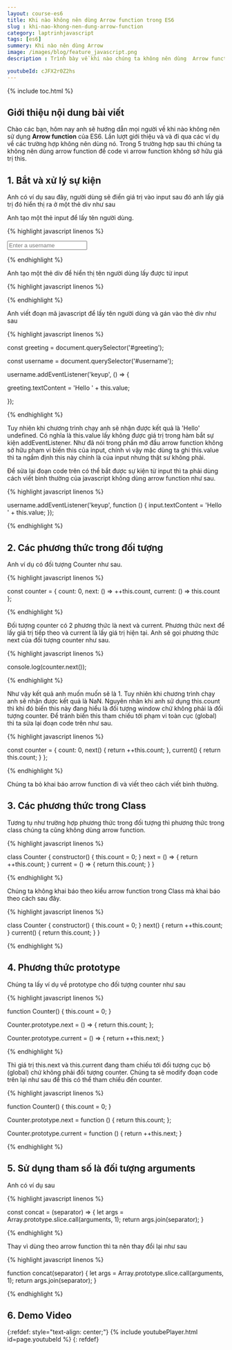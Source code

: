 ```yaml
---
layout: course-es6
title: Khi nào không nên dùng Arrow function trong ES6 
slug : khi-nao-khong-nen-dung-arrow-function
category: laptrinhjavascript
tags: [es6]
summery: Khi nào nên dùng Arrow
image: /images/blog/feature_javascript.png
description : Trình bày về khi nào chúng ta không nên dùng  Arrow function của ES6. Lần lượt giới thiệu và và đi qua các ví dụ về các trường hợp không nên dùng nó.

youtubeId: cJFX2r0Z2hs
---
```


{% include toc.html %}

## **Giới thiệu nội dung bài viết**

Chào các bạn, hôm nay anh sẽ hướng dẫn mọi người về khi nào không nên sử dụng <b>Arrow function</b> của ES6. Lần lượt giới thiệu và và đi qua các ví dụ về các trường hợp không nên dùng nó. Trong 5 trường hợp sau thì chúng ta không nên dùng arrow function để code vì arrow function không sở hữu giá trị this.

## **1. Bắt và xử lý sự kiện**

Anh có ví dụ sau đây, người dùng sẽ điền giá trị vào input sau đó anh lấy giá trị đó hiển thị ra ở một thẻ div như sau

Anh tạo một thẻ input để lấy tên người dùng.

{% highlight javascript  linenos %}

<input type="text" name="username" id="username" placeholder="Enter a username">

{% endhighlight %}


Anh tạo một thẻ div để hiển thị tên người dùng lấy được từ input

{% highlight javascript  linenos %}

<div id="greeting"></div>

{% endhighlight %}

Anh viết đoạn mã javascript để lấy tên người dùng và gán vào thẻ div như sau

{% highlight javascript  linenos %}

const greeting = document.querySelector('#greeting');

const username = document.querySelector('#username');

username.addEventListener('keyup', () => {

  greeting.textContent = 'Hello ' + this.value;

});

{% endhighlight %}


Tuy nhiên khi chương trình chạy anh sẽ nhận được kết quả là 'Hello' undefined. Có nghĩa là this.value lấy không được giá trị trong hàm bắt sự kiện addEventListener. Như đã nói trong phần mở đầu arrow function không sở hữu phạm vi biến this của input, chính vì vậy mặc dùng ta ghi this.value thì ta ngầm định this này chính là của input nhưng thật sư không phải. 

Để sửa lại đoạn code trên có thể bắt được sự kiện từ input thì ta phải dùng cách viết bình thường của javascript không dùng arrow function như sau.

{% highlight javascript  linenos %}

username.addEventListener('keyup', function () {
    input.textContent = 'Hello ' + this.value;
});

{% endhighlight %}

## **2. Các phương thức trong đối tượng**

Anh ví dụ có đối tượng Counter như sau.

{% highlight javascript  linenos %}

const counter = {
  count: 0,
  next: () => ++this.count,
  current: () => this.count
};

{% endhighlight %}

Đối tượng counter có 2 phương thức là next và current. Phương thức next để lấy giá trị tiếp theo và current là lấy giá trị hiện tại.
Anh sẽ gọi phương thức next của đối tượng counter như sau.

{% highlight javascript  linenos %}

console.log(counter.next());

{% endhighlight %}

Như vậy kết quả anh muốn muốn sẽ là 1. Tuy nhiên khi chương trình chạy anh sẽ nhận được kết quả là NaN. Nguyên nhân khi anh sử dụng this.count thì khi đó biến this này đang hiểu là đối tượng window chứ không phải là đối tượng counter. Để tránh biến this tham chiếu tới phạm vi toàn cục (global) thì ta sửa lại đoạn code trên như sau.

{% highlight javascript  linenos %}

const counter = {
    count: 0,
    next() {
        return ++this.count;
    },
    current() {
        return this.count;
    }
};

{% endhighlight %}

Chúng ta bỏ khai báo arrow function đi và viết theo cách viết bình thường.

## **3. Các phương thức trong Class**

Tương tụ như trường hợp phương thức trong đối tượng thì phương thức trong class chúng ta cũng không dùng arrow function.

{% highlight javascript  linenos %}

class Counter {
  constructor() {
    this.count = 0;
  }
  next = () => {
    return ++this.count;
  }
  current = () => {
    return this.count;
  }
}

{% endhighlight %}

Chúng ta không khai báo theo kiểu arrow function trong Class mà khai báo theo cách sau đây.

{% highlight javascript  linenos %}

class Counter {
  constructor() {
    this.count = 0;
  }
  next() {
    return ++this.count;
  }
  current() {
    return this.count;
  }
}  

{% endhighlight %}

## **4. Phương thức prototype**

Chúng ta lấy ví dụ về prototype cho đối tượng counter như sau

{% highlight javascript  linenos %}

function Counter() {
    this.count = 0;
}

Counter.prototype.next = () => {
    return this.count;
};

Counter.prototype.current = () => {
    return ++this.next;
}

{% endhighlight %}

Thì giá trị this.next và this.current đang tham chiếu tới đối tượng cục bộ (global) chứ không phải đối tượng counter. Chúng ta sẽ modify đoạn code trên lại như sau để this có thể tham chiếu đến counter.

{% highlight javascript  linenos %}

function Counter() {
    this.count = 0;
}

Counter.prototype.next = function () {
    return this.count;
};

Counter.prototype.current = function () {
    return ++this.next;
}

{% endhighlight %}


## **5. Sử dụng tham số là đối tượng arguments**

Anh có ví dụ sau 

{% highlight javascript  linenos %}

const concat = (separator) => {
    let args = Array.prototype.slice.call(arguments, 1);
    return args.join(separator);
}

{% endhighlight %}

Thay vì dùng theo arrow function thì ta nên thay đổi lại như sau

{% highlight javascript  linenos %}

function concat(separator) {
    let args = Array.prototype.slice.call(arguments, 1);
    return args.join(separator);
}

{% endhighlight %}

## **6. Demo Video**

{:refdef: style="text-align: center;"}
{% include youtubePlayer.html id=page.youtubeId %}
{: refdef}
































